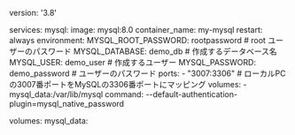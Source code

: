 version: '3.8'

services:
  mysql:
    image: mysql:8.0
    container_name: my-mysql
    restart: always
    environment:
      MYSQL_ROOT_PASSWORD: rootpassword  # root ユーザーのパスワード
      MYSQL_DATABASE: demo_db            # 作成するデータベース名
      MYSQL_USER: demo_user              # 作成するユーザー
      MYSQL_PASSWORD: demo_password      # ユーザーのパスワード
    ports:
      - "3007:3306"  # ローカルPCの3007番ポートをMySQLの3306番ポートにマッピング
    volumes:
      - mysql_data:/var/lib/mysql
    command: --default-authentication-plugin=mysql_native_password

volumes:
  mysql_data:
